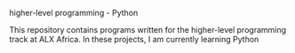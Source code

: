 higher-level programming - Python

This repository contains programs written for the higher-level programming track at ALX Africa. In these projects, I am currently learning Python
